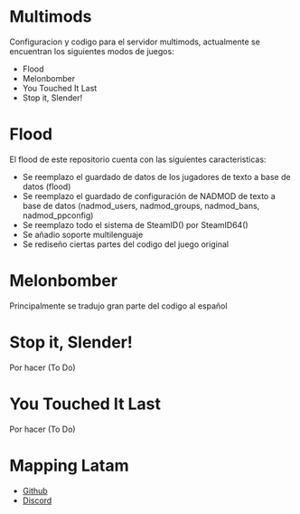 # Multimods
Configuracion y codigo para el servidor multimods, actualmente se encuentran los siguientes modos de juegos:

- Flood
- Melonbomber
- You Touched It Last
- Stop it, Slender!

# Flood
El flood de este repositorio cuenta con las siguientes caracteristicas:

- Se reemplazo el guardado de datos de los jugadores de texto a base de datos (flood)
- Se reemplazo el guardado de configuración de NADMOD de texto a base de datos (nadmod_users, nadmod_groups, nadmod_bans, nadmod_ppconfig)
- Se reemplazo todo el sistema de SteamID() por SteamID64()
- Se añadio soporte multilenguaje
- Se rediseño ciertas partes del codigo del juego original


# Melonbomber
Principalmente se tradujo gran parte del codigo al español

# Stop it, Slender!
Por hacer (To Do)

# You Touched It Last
Por hacer (To Do)

# Mapping Latam

- [Github](https://github.com/mapping-latam)
- [Discord](https://github.com/mapping-latam)

